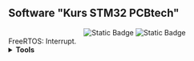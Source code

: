 <h2>Software "Kurs STM32 PCBtech"</h2>

<div id="badges" align="center">
    <img alt="Static Badge" src="https://img.shields.io/badge/Lesson%20-19%20-violet">
    <img alt="Static Badge" src="https://img.shields.io/badge/CPU%20-STM32F407VET6%20-blue">
</div>		
FreeRTOS: Interrupt.
<details><summary><b>Tools</b></summary>
<div>IDE: Segger Embedded Studio</div>
<div>Programmer: JLINK</div>
</details>

</details>